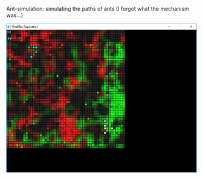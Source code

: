 Ant-simulation: simulating the paths of ants (I forgot what the mechanism was...)

![alt tag](https://github.com/eme64/Hobby-Projects-Archive/blob/master/BlitzMax%20Projects/Simulations/ants/img.png?raw=true "ants")
